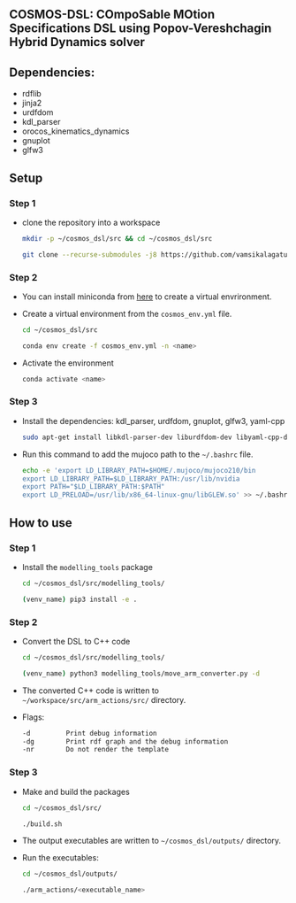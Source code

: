 ## COSMOS-DSL: COmpoSable MOtion Specifications DSL using Popov-Vereshchagin Hybrid Dynamics solver

## Dependencies:
- rdflib
- jinja2
- urdfdom
- kdl_parser
- orocos_kinematics_dynamics
- gnuplot
- glfw3

## Setup

### Step 1

- clone the repository into a workspace 

    ```bash
    mkdir -p ~/cosmos_dsl/src && cd ~/cosmos_dsl/src

    git clone --recurse-submodules -j8 https://github.com/vamsikalagaturu/cosmos-dsl.git .
    ```

### Step 2
    

- You can install miniconda from [here](https://docs.conda.io/en/latest/miniconda.html) to create a virtual envrironment.
- Create a virtual environment from the `cosmos_env.yml` file.
    
    ```bash
    cd ~/cosmos_dsl/src

    conda env create -f cosmos_env.yml -n <name>
    ```
- Activate the environment

    ```bash
    conda activate <name>
    ```

### Step 3

- Install the dependencies: kdl_parser, urdfdom, gnuplot, glfw3, yaml-cpp

    ```bash
    sudo apt-get install libkdl-parser-dev liburdfdom-dev libyaml-cpp-dev libglfw3 libglfw3-dev libgnuplot-iostream-dev
    ```

- Run this command to add the mujoco path to the `~/.bashrc` file.
    ```bash
    echo -e 'export LD_LIBRARY_PATH=$HOME/.mujoco/mujoco210/bin
    export LD_LIBRARY_PATH=$LD_LIBRARY_PATH:/usr/lib/nvidia 
    export PATH="$LD_LIBRARY_PATH:$PATH" 
    export LD_PRELOAD=/usr/lib/x86_64-linux-gnu/libGLEW.so' >> ~/.bashrc
    ```


## How to use

### Step 1

- Install the `modelling_tools` package
    
    ```bash
    cd ~/cosmos_dsl/src/modelling_tools/

    (venv_name) pip3 install -e .
    ```

### Step 2

- Convert the DSL to C++ code

    ```bash
    cd ~/cosmos_dsl/src/modelling_tools/

    (venv_name) python3 modelling_tools/move_arm_converter.py -d
    ```

- The converted C++ code is written to `~/workspace/src/arm_actions/src/` directory.
  
- Flags:
    ```bash
    -d         Print debug information
    -dg        Print rdf graph and the debug information
    -nr        Do not render the template 
    ```

### Step 3

- Make and build the packages
  
    ```bash
    cd ~/cosmos_dsl/src/

    ./build.sh
    ```

- The output executables are written to `~/cosmos_dsl/outputs/` directory.
 
- Run the executables:

    ```bash
    cd ~/cosmos_dsl/outputs/

    ./arm_actions/<executable_name>
    ```
